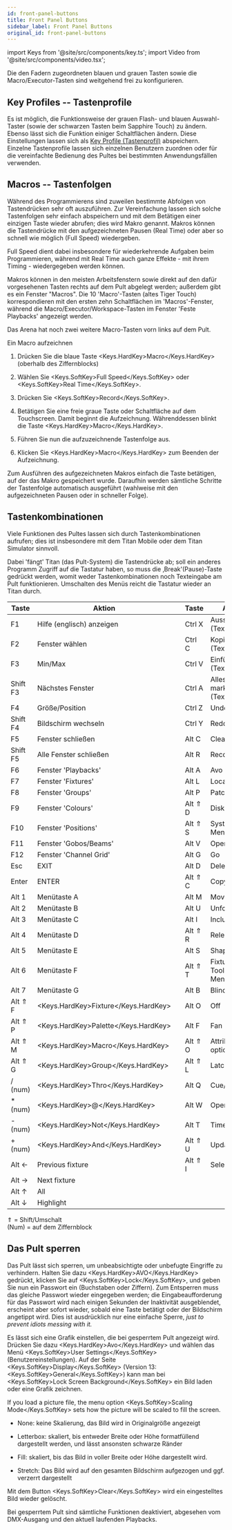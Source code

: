 ```yaml
---
id: front-panel-buttons
title: Front Panel Buttons
sidebar_label: Front Panel Buttons
original_id: front-panel-buttons
---
```


import Keys from '@site/src/components/key.ts';
import Video from '@site/src/components/video.tsx';

Die den Fadern zugeordneten blauen und grauen Tasten sowie die
Macro/Executor-Tasten sind weitgehend frei zu konfigurieren.

## Key Profiles -- Tastenprofile

Es ist möglich, die Funktionsweise der grauen Flash- und blauen
Auswahl-Taster (sowie der schwarzen Tasten beim Sapphire Touch) zu
ändern. Ebenso lässt sich die Funktion einiger Schaltflächen ändern.
Diese Einstellungen lassen sich als [Key Profile (Tastenprofil)](../system-settings/key-profiles.md) abspeichern. Einzelne 
Tastenprofile lassen sich einzelnen Benutzern zuordnen oder für die 
vereinfachte Bedienung des Pultes bei bestimmten Anwendungsfällen verwenden.

## Macros -- Tastenfolgen

Während des Programmierens sind zuweilen bestimmte Abfolgen von
Tastendrücken sehr oft auszuführen. Zur Vereinfachung lassen sich solche
Tastenfolgen sehr einfach abspeichern und mit dem Betätigen einer
einzigen Taste wieder abrufen; dies wird Makro genannt. Makros können
die Tastendrücke mit den aufgezeichneten Pausen (Real Time) oder aber so
schnell wie möglich (Full Speed) wiedergeben.

Full Speed dient dabei insbesondere für wiederkehrende Aufgaben beim
Programmieren, während mit Real Time auch ganze Effekte - mit ihrem
Timing - wiedergegeben werden können.

Makros können in den meisten Arbeitsfenstern sowie direkt auf den dafür 
vorgesehenen Tasten rechts auf dem Pult abgelegt werden; außerdem gibt 
es ein Fenster "Macros". Die 10 'Macro'-Tasten (altes Tiger Touch) 
korrespondieren mit den ersten zehn Schaltflächen im 'Macros'-Fenster, 
während die Macro/Executor/Workspace-Tasten im Fenster 'Feste Playbacks' 
angezeigt werden.

Das Arena hat noch zwei weitere Macro-Tasten vorn links auf dem Pult.

Ein Macro aufzeichnen

1.  Drücken Sie die blaue Taste <Keys.HardKey>Macro</Keys.HardKey> (oberhalb des Ziffernblocks)

2.  Wählen Sie <Keys.SoftKey>Full Speed</Keys.SoftKey> oder <Keys.SoftKey>Real Time</Keys.SoftKey>.

3.  Drücken Sie <Keys.SoftKey>Record</Keys.SoftKey>.

4.  Betätigen Sie eine freie graue Taste oder Schaltfläche auf dem 
	Touchscreen. Damit beginnt die Aufzeichnung. Währenddessen blinkt die 
	Taste <Keys.HardKey>Macro</Keys.HardKey>.

5.  Führen Sie nun die aufzuzeichnende Tastenfolge aus.

6.  Klicken Sie <Keys.HardKey>Macro</Keys.HardKey> zum Beenden der Aufzeichnung.

Zum Ausführen des aufgezeichneten Makros einfach die Taste betätigen,
auf der das Makro gespeichert wurde. Daraufhin werden sämtliche Schritte
der Tastenfolge automatisch ausgeführt (wahlweise mit den
aufgezeichneten Pausen oder in schneller Folge).

## Tastenkombinationen

Viele Funktionen des Pultes lassen sich durch Tastenkombinationen
aufrufen; dies ist insbesondere mit dem Titan Mobile oder dem Titan
Simulator sinnvoll.

Dabei 'fängt' Titan (das Pult-System) die Tastendrücke ab; soll ein
anderes Programm Zugriff auf die Tastatur haben, so muss die
‚Break'(Pause)-Taste gedrückt werden, womit weder Tastenkombinationen
noch Texteingabe am Pult funktionieren. Umschalten des Menüs reicht die
Tastatur wieder an Titan durch.

Taste | Aktion | | Taste | Aktion
---|---|---|----|-----
  F1 	   |  Hilfe (englisch) anzeigen | |  Ctrl X   |  Ausschneiden (Text)
  F2       |  Fenster wählen            | |  Ctrl C   |  Kopieren (Text)
  F3       |  Min/Max		            | |  Ctrl V   |  Einfügen (Text)
  Shift F3 |  Nächstes Fenster          | |  Ctrl A   |  Alles markieren (Text)
  F4       |  Größe/Position		    | |  Ctrl Z   |  Undo
  Shift F4 |  Bildschirm wechseln       | |  Ctrl Y   |  Redo
  F5       |  Fenster schließen         | |  Alt C    |  Clear
  Shift F5 |  Alle Fenster schließen    | |  Alt R    |  Record 
  F6       |  Fenster 'Playbacks'       | |  Alt A    |  Avo (shift) 
  F7       |  Fenster 'Fixtures'  		| |  Alt L    |  Locate
  F8       |  Fenster 'Groups'    		| |  Alt P    |  Patch
  F9       |  Fenster 'Colours'   		| |  Alt ⇑ D  |  Disk
  F10      |  Fenster 'Positions' 		| |  Alt ⇑ S  |  System-Menü
  F11      |  Fenster 'Gobos/Beams'     | |  Alt V    |  Open/View
  F12      |  Fenster 'Channel Grid'    | |  Alt G    |  Go
  Esc      |  EXIT 			            | |  Alt D    |  Delete
  Enter    |  ENTER 	                | |  Alt ⇑ C  |  Copy
  Alt 1    |  Menütaste A               | |  Alt M    |  Move
  Alt 2    |  Menütaste B               | |  Alt U    |  Unfold
  Alt 3    |  Menütaste C               | |  Alt I    |  Include
  Alt 4    |  Menütaste D               | |  Alt ⇑ R  |  Release
  Alt 5    |  Menütaste E               | |  Alt S    |  Shape
  Alt 6    |  Menütaste F               | |  Alt ⇑ T  |  Fixture Tools/ML Menu
  Alt 7    |  Menütaste G               | |  Alt B    |  Blind
  Alt ⇑ F  |  <Keys.HardKey>Fixture</Keys.HardKey>               | |  Alt O    |  Off
  Alt ⇑ P  |  <Keys.HardKey>Palette</Keys.HardKey>               | |  Alt F    |  Fan
  Alt ⇑ M  |  <Keys.HardKey>Macro</Keys.HardKey>                 | |  Alt ⇑ O  |  Attribute options
  Alt ⇑ G  |  <Keys.HardKey>Group</Keys.HardKey>                 | |  Alt ⇑ L  |  Latch menu
  / (num)  |  <Keys.HardKey>Thro</Keys.HardKey>                  | |  Alt Q    |  Cue/Connect
  \* (num) |  <Keys.HardKey>@</Keys.HardKey>                     | |  Alt W    |  Open Window
  \- (num) |  <Keys.HardKey>Not</Keys.HardKey>                   | |  Alt T    |  Times
  \+ (num) |  <Keys.HardKey>And</Keys.HardKey>                   | |  Alt ⇑ U  |  Update
   Alt ←   |  Previous fixture    	    | |  Alt ⇑ I  |  Select If
   Alt →   |  Next fixture              | |           |  |
   Alt ↑   |  All                       | |           |  |
   Alt ↓   |  Highlight                 | |           |  |

⇑ = Shift/Umschalt\
(Num) = auf dem Ziffernblock

## Das Pult sperren

Das Pult lässt sich sperren, um unbeabsichtigte oder unbefugte Eingriffe
zu verhindern. Halten Sie dazu <Keys.HardKey>AVO</Keys.HardKey> gedrückt, klicken Sie auf
<Keys.SoftKey>Lock</Keys.SoftKey>, und geben Sie nun ein Passwort ein (Buchstaben oder Ziffern).
Zum Entsperren muss das gleiche Passwort wieder eingegeben werden; die
Eingabeaufforderung für das Passwort wird nach einigen Sekunden der
Inaktivität ausgeblendet, erscheint aber sofort wieder, sobald eine
Taste betätigt oder der Bildschirm angetippt wird. Dies ist ausdrücklich
nur eine einfache Sperre, *just to prevent idiots messing with it.*

Es lässt sich eine Grafik einstellen, die bei gesperrtem Pult angezeigt
wird. Drücken Sie dazu <Keys.HardKey>Avo</Keys.HardKey> und wählen das Menü <Keys.SoftKey>User Settings</Keys.SoftKey>
(Benutzereinstellungen). Auf der Seite <Keys.SoftKey>Display</Keys.SoftKey> (Version 13:  <Keys.SoftKey>General</Keys.SoftKey>)
kann man bei <Keys.SoftKey>Lock Screen Background</Keys.SoftKey> ein Bild laden oder eine Grafik zeichnen.

If you load a picture file, the menu option <Keys.SoftKey>Scaling Mode</Keys.SoftKey> sets how
the picture will be scaled to fill the screen.

-   None: keine Skalierung, das Bild wird in Originalgröße angezeigt

-   Letterbox: skaliert, bis entweder Breite oder Höhe formatfüllend
    dargestellt werden, und lässt ansonsten schwarze Ränder

-   Fill: skaliert, bis das Bild in voller Breite oder Höhe dargestellt
    wird.

-   Stretch: Das Bild wird auf den gesamten Bildschirm aufgezogen und
    ggf. verzerrt dargestellt

Mit dem Button <Keys.SoftKey>Clear</Keys.SoftKey> wird ein eingestelltes Bild wieder gelöscht.

Bei gesperrtem Pult sind sämtliche Funktionen deaktiviert, abgesehen vom
DMX-Ausgang und den aktuell laufenden Playbacks.
